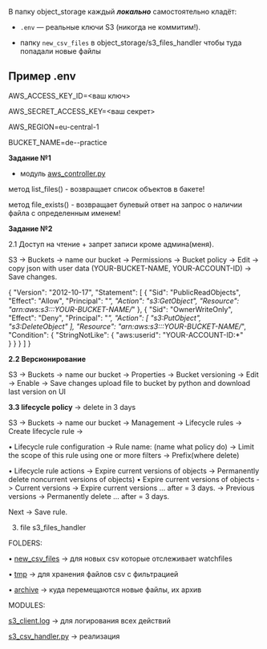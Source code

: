 В папку object_storage[]() каждый ***локально*** самостоятельно кладёт:
- `.env` — реальные ключи S3 (никогда не коммитим!).


- папку `new_csv_files` в object_storage/s3_files_handler чтобы туда попадали новые файлы

## Пример .env

AWS_ACCESS_KEY_ID=<ваш ключ>

AWS_SECRET_ACCESS_KEY=<ваш секрет>

AWS_REGION=eu-central-1     

BUCKET_NAME=de--practice



**Задание №1**

* модуль [aws_controller.py](aws_controller.py)

метод list_files() - возвращает список объектов в бакете!

метод file_exists() - возвращает булевый ответ на запрос о наличии файла с определенным именем!


**Задание №2**

2.1 Доступ на чтение + запрет записи кроме админа(меня).

S3 → Buckets -> name our bucket -> Permissions -> Bucket policy -> Edit -> copy json with user data 
(YOUR-BUCKET-NAME, YOUR-ACCOUNT-ID) -> Save changes.

{
  "Version": "2012-10-17",
  "Statement": [
    {
      "Sid": "PublicReadObjects",
      "Effect": "Allow",
      "Principal": "*",
      "Action": "s3:GetObject",
      "Resource": "arn:aws:s3:::YOUR-BUCKET-NAME/*"
    },
    {
      "Sid": "OwnerWriteOnly",
      "Effect": "Deny",
      "Principal": "*",
      "Action": [
        "s3:PutObject",
        "s3:DeleteObject"
      ],
      "Resource": "arn:aws:s3:::YOUR-BUCKET-NAME/*",
      "Condition": {
        "StringNotLike": {
          "aws:userid": "YOUR-ACCOUNT-ID:*"      
        }
      }
    }
  ]
}

**2.2 Версионирование**

S3 → Buckets -> name our bucket -> Properties -> Bucket versioning → Edit → Enable → Save changes
upload file to bucket by python and download last version on UI


**3.3 lifecycle policy** -> delete in 3 days

S3 → Buckets -> name our bucket -> 	Management → Lifecycle rules → Create lifecycle rule -> 

• Lifecycle rule configuration
-> Rule name: (name what policy do)
->  Limit the scope of this rule using one or more filters 
-> Prefix(where delete) 

• Lifecycle rule actions
-> Expire current versions of objects
-> Permanently delete noncurrent versions of objects) 
• Expire current versions of objects
-> Current versions → Expire current versions … after = 3 days.
-> Previous versions → Permanently delete … after = 3 days.

Next → Save rule.

3. file s3_files_handler

FOLDERS: 

• [new_csv_files](s3_files_handler/new_csv_files) -> для новых csv которые отслеживает watchfiles

• [tmp](s3_files_handler/tmp) -> для хранения файлов csv с фильтрацией

• [archive](s3_files_handler/archive) -> куда перемещаются новые файлы, их архив

MODULES:

[s3_client.log](s3_files_handler/s3_client.log) -> для логирования всех действий

[s3_csv_handler.py](s3_files_handler/s3_csv_handler.py) -> реализация